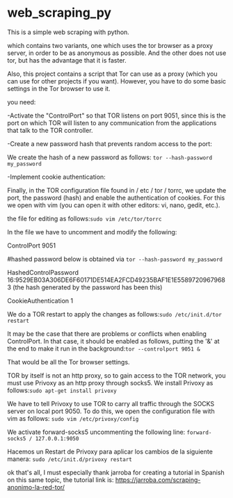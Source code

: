 # web_scraping_py
This is a simple web scraping with python.

which contains two variants, one which uses the tor browser as a proxy server, in order to be as anonymous as possible.
And the other does not use tor, but has the advantage that it is faster.

Also, this project contains a script that Tor can use as a proxy (which you can use for other projects if you want). 
However, you have to do some basic settings in the Tor browser to use it.

you need:

-Activate the "ControlPort" so that TOR listens on port 9051, since this is the port on which TOR will listen to any communication from the applications that talk to the TOR controller.

-Create a new password hash that prevents random access to the port:

We create the hash of a new password as follows:
`tor --hash-password my_password`

-Implement cookie authentication:

Finally, in the TOR configuration file found in / etc / tor / torrc, we update the port, the password (hash) and enable the authentication of cookies. For this we open with vim (you can open it with other editors: vi, nano, gedit, etc.).

the file for editing as follows:`sudo vim /etc/tor/torrc`

In the file we have to uncomment and modify the following:

ControlPort 9051

#hashed password below is obtained via `tor --hash-password my_password`

HashedControlPassword 16:9529EB03A306DE6F60171DE514EA2FCD49235BAF1E1E55897209679683 (the hash generated by the password has been this)

CookieAuthentication 1

We do a TOR restart to apply the changes as follows:`sudo /etc/init.d/tor restart`

It may be the case that there are problems or conflicts when enabling ControlPort. In that case, it should be enabled as follows, putting the '&' at the end to make it run in the background:`tor --controlport 9051 &`

That would be all the Tor browser settings.

TOR by itself is not an http proxy, so to gain access to the TOR network, you must use Privoxy as an http proxy through socks5. We install Privoxy as follows:`sudo apt-get install privoxy`

We have to tell Privoxy to use TOR to carry all traffic through the SOCKS server on local port 9050. To do this, we open the configuration file with vim as follows:
`sudo vim /etc/privoxy/config`

We activate forward-socks5 uncommenting the following line:
`forward-socks5 / 127.0.0.1:9050`

Hacemos un Restart de Privoxy para aplicar los cambios de la siguiente manera:
`sudo /etc/init.d/privoxy restart`

ok that's all, I must especially thank jarroba for creating a tutorial in Spanish on this same topic, the tutorial link is:
https://jarroba.com/scraping-anonimo-la-red-tor/
